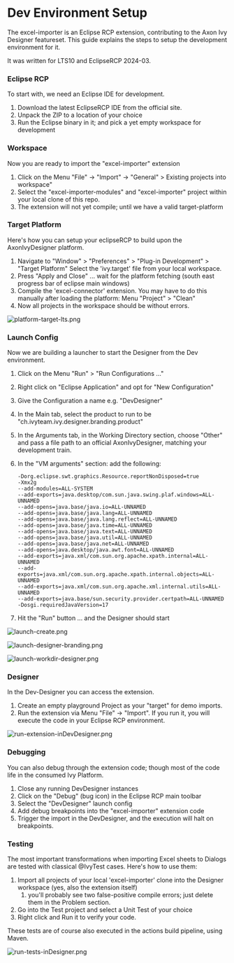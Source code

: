 # Dev Environment Setup

The excel-importer is an Eclipse RCP extension, contributing to the Axon Ivy Designer featureset. This guide explains the steps to setup the development environment for it.

It was written for LTS10 and EclipseRCP 2024-03.

### Eclipse RCP

To start with, we need an Eclipse IDE for development.

1. Download the latest EclipseRCP IDE from the official site. 
2. Unpack the ZIP to a location of your choice
3. Run the Eclipse binary in it; and pick a yet empty workspace for development

### Workspace

Now you are ready to import the "excel-importer" extension

1. Click on the Menu "File" -> "Import" -> "General" > Existing projects into workspace"
2. Select the "excel-importer-modules" and "excel-importer" project within your local clone of this repo.
3. The extension will not yet compile; until we have a valid target-platform

### Target Platform

Here's how you can setup your eclipseRCP to build upon the AxonIvyDesigner platform.

1. Navigate to "Window" > "Preferences" > "Plug-in Development" > "Target Platform"  Select the 'ivy.target' file from your local workspace. 
2. Press "Apply and Close" ... wait for the platform fetching (south east progress bar of eclipse main windows) 
3. Compile the 'excel-connector' extension. You may have to do this manually after loading the platform: Menu "Project" > "Clean" 
4. Now all projects in the workspace should be without errors.

![platform-target-lts.png](platform-target-lts.png)

### Launch Config

Now we are building a launcher to start the Designer from the Dev environment.

1. Click on the Menu "Run" > "Run Configurations ..."
2. Right click on "Eclipse Application" and opt for "New Configuration"
3. Give the Configuration a name e.g. "DevDesigner"
4. In the Main tab, select the product to run to be "ch.ivyteam.ivy.designer.branding.product" 
5. In the Arguments tab, in the Working Directory section, choose "Other" and pass a file path to an official AxonIvyDesigner, matching your development train.
6. In the "VM arguments" section: add the following:  
   
   ```
   -Dorg.eclipse.swt.graphics.Resource.reportNonDisposed=true
   -Xmx2g
   --add-modules=ALL-SYSTEM
   --add-exports=java.desktop/com.sun.java.swing.plaf.windows=ALL-UNNAMED
   --add-opens=java.base/java.io=ALL-UNNAMED
   --add-opens=java.base/java.lang=ALL-UNNAMED
   --add-opens=java.base/java.lang.reflect=ALL-UNNAMED
   --add-opens=java.base/java.time=ALL-UNNAMED
   --add-opens=java.base/java.text=ALL-UNNAMED
   --add-opens=java.base/java.util=ALL-UNNAMED
   --add-opens=java.base/java.net=ALL-UNNAMED
   --add-opens=java.desktop/java.awt.font=ALL-UNNAMED
   --add-exports=java.xml/com.sun.org.apache.xpath.internal=ALL-UNNAMED
   --add-exports=java.xml/com.sun.org.apache.xpath.internal.objects=ALL-UNNAMED
   --add-exports=java.xml/com.sun.org.apache.xml.internal.utils=ALL-UNNAMED
   --add-exports=java.base/sun.security.provider.certpath=ALL-UNNAMED
   -Dosgi.requiredJavaVersion=17 
   ```
7. Hit the "Run" button ... and the Designer should start

![launch-create.png](launch-create.png)

![launch-designer-branding.png](launch-designer-branding.png)

![launch-workdir-designer.png](launch-workdir-designer.png)

### Designer

In the Dev-Designer you can access the extension.

1. Create an empty playground Project as your "target" for demo imports.
2. Run the extension via Menu "File" -> "Import". If you run it, you will execute the code in your Eclipse RCP environment.

![run-extension-inDevDesigner.png](run-extension-inDevDesigner.png)

### Debugging

You can also debug through the extension code; though most of the code life in the consumed Ivy Platform.

1. Close any running DevDesigner instances
2. Click on the "Debug" (bug icon) in the Eclipse RCP main toolbar
3. Select the "DevDesigner" launch config
4. Add debug breakpoints into the "excel-importer" extension code
5. Trigger the import in the DevDesigner, and the execution will halt on breakpoints.

### Testing

The most important transformations when importing Excel sheets to Dialogs are tested with classical @IvyTest cases. Here's how to use them:

1. Import all projects of your local 'excel-importer' clone into the Designer workspace (yes, also the extension itself)
   1. you'll probably see two false-positive compile errors; just delete them in the Problem section.
2. Go into the Test project and select a Unit Test of your choice
3. Right click and Run it to verify your code.

These tests are of course also executed in the actions build pipeline, using Maven.

![run-tests-inDesigner.png](run-tests-inDesigner.png)

